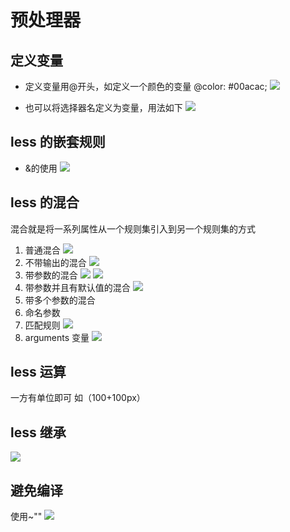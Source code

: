 # 预处理器

## 定义变量

- 定义变量用@开头，如定义一个颜色的变量 @color: #00acac;
  ![](./imgs/Snipaste_2022-10-16_15-46-54.jpg)

- 也可以将选择器名定义为变量，用法如下
  ![](./imgs/Snipaste_2022-10-16_15-50-45.jpg)

## less 的嵌套规则

- &的使用
  ![](./imgs/Snipaste_2022-10-16_16-32-34.jpg)

## less 的混合

混合就是将一系列属性从一个规则集引入到另一个规则集的方式

1. 普通混合
   ![](./imgs/Snipaste_2022-10-16_16-48-34.jpg)
2. 不带输出的混合
   ![](./imgs/Snipaste_2022-10-16_17-00-18.jpg)
3. 带参数的混合
   ![](./imgs/Snipaste_2022-10-16_17-04-00.jpg)
   ![](./imgs/Snipaste_2022-10-16_17-05-10.jpg)
4. 带参数并且有默认值的混合
   ![](./imgs/Snipaste_2022-10-16_17-08-30.jpg)
5. 带多个参数的混合
6. 命名参数
7. 匹配规则
   ![](./imgs/Snipaste_2022-10-16_17-36-17.jpg)
8. arguments 变量
   ![](./imgs/Snipaste_2022-10-16_20-30-13.jpg)

## less 运算

一方有单位即可 如（100+100px）

## less 继承

![](./imgs/Snipaste_2022-10-16_20-46-36.jpg)

## 避免编译

使用~""
![](./imgs/Snipaste_2022-10-16_20-52-14.jpg)
